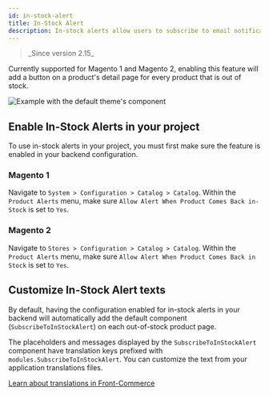 ```yaml
---
id: in-stock-alert
title: In-Stock Alert
description: In-stock alerts allow users to subscribe to email notifications when a product is out of stock, so the customer can notify them as soon as it is back in stock. This guide explains how to enable the feature in your application and adapt it to your specific needs.
---
```


<blockquote class="feature--new">
_Since version 2.15_
</blockquote>

Currently supported for Magento 1 and Magento 2, enabling this feature will add a button on a product's detail page for every product that is out of stock.

![Example with the default theme's component](/docs/advanced/features/in_stock_alert/in-stock-alert-sample.png)

## Enable In-Stock Alerts in your project

To use in-stock alerts in your project, you must first make sure the feature is enabled in your backend configuration.

### Magento 1

Navigate to `System > Configuration > Catalog > Catalog`. Within the `Product Alerts` menu, make sure `Allow Alert When Product Comes Back in-Stock` is set to `Yes`.

### Magento 2

Navigate to `Stores > Configuration > Catalog > Catalog`. Within the `Product Alerts` menu, make sure `Allow Alert When Product Comes Back in Stock` is set to `Yes`.

## Customize In-Stock Alert texts

By default, having the configuration enabled for in-stock alerts in your backend will automatically add the default component (`SubscribeToInStockAlert`) on each out-of-stock product page.

The placeholders and messages displayed by the `SubscribeToInStockAlert` component have translation keys prefixed with `modules.SubscribeToInStockAlert`. You can customize the text from your application translations files.

<div class="center">
  <a class="link primary button" href="/docs/advanced/theme/translations.html">Learn about translations in Front-Commerce</a>
</div>
